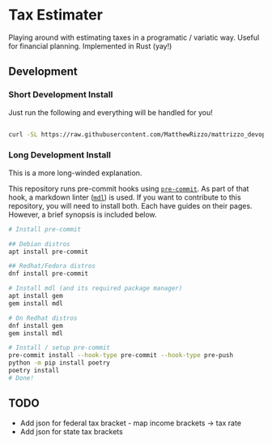 # Tax Estimater

Playing around with estimating taxes in a programatic / variatic way. Useful
for financial planning. Implemented in Rust (yay!)

## Development

### Short Development Install

Just run the following and everything will be handled for you!

```bash

curl -SL https://raw.githubusercontent.com/MatthewRizzo/mattrizzo_devops/main/bootstrap.sh | sudo bash

```

### Long Development Install

This is a more long-winded explanation.

This repository runs pre-commit hooks using
[`pre-commit`](https://pre-commit.com/). As part of that hook, a markdown linter
([`mdl`](https://github.com/markdownlint/markdownlint)) is used. If you want to
contribute to this repository, you will need to install both. Each have guides
on their pages. However, a brief synopsis is included below.

```bash
# Install pre-commit

## Debian distros
apt install pre-commit

## Redhat/Fedora distros
dnf install pre-commit

# Install mdl (and its required package manager)
apt install gem
gem install mdl

# On Redhat distros
dnf install gem
gem install mdl

# Install / setup pre-commit
pre-commit install --hook-type pre-commit --hook-type pre-push
python -m pip install poetry
poetry install
# Done!
```

## TODO

* Add json for federal tax bracket - map income brackets -> tax rate
* Add json for state tax brackets
